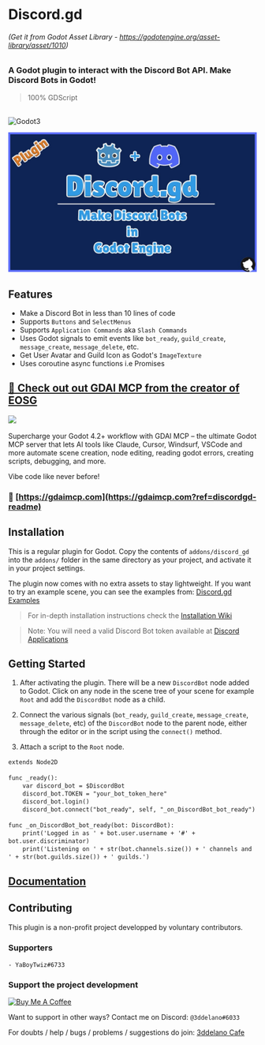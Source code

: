 Discord.gd
=========================================
###### (Get it from Godot Asset Library - https://godotengine.org/asset-library/asset/1010)


### A Godot plugin to interact with the Discord Bot API. Make Discord Bots in Godot!

> 100% GDScript

<br>
<img alt="Godot3" src="https://img.shields.io/badge/-Godot 3.x-478CBF?style=for-the-badge&logo=godotengine&logoWidth=20&logoColor=white" />

![Make Discord bots in Godot image](https://raw.githubusercontent.com/3ddelano/discord.gd/refs/heads/main/discord_gd_thumbnail.jpg)

Features
--------------

- Make a Discord Bot in less than 10 lines of code
- Supports `Buttons` and `SelectMenus`
- Supports `Application Commands` aka `Slash Commands`
- Uses Godot signals to emit events like `bot_ready`, `guild_create`, `message_create`, `message_delete`, etc.
- Get User Avatar and Guild Icon as Godot's `ImageTexture`
- Uses coroutine async functions i.e Promises


## [🚀 Check out out GDAI MCP from the creator of EOSG](https://gdaimcp.com?ref=discordgd-readme)
<a href="https://gdaimcp.com?ref=eosg-readme" target="_blank">
<img src="https://gdaimcp.com/images/og/gdai-mcp.png" width="400" />
</a>

Supercharge your Godot 4.2+ workflow with GDAI MCP – the ultimate Godot MCP server that lets AI tools like Claude, Cursor, Windsurf, VSCode and more automate scene creation, node editing, reading godot errors, creating scripts, debugging, and more.

Vibe code like never before!

### 🔗 **[https://gdaimcp.com](https://gdaimcp.com?ref=discordgd-readme)**


Installation
--------------

This is a regular plugin for Godot.
Copy the contents of `addons/discord_gd` into the `addons/` folder in the same directory as your project, and activate it in your project settings.

The plugin now comes with no extra assets to stay lightweight.
If you want to try an example scene, you can see the examples from: [Discord.gd Examples](https://github.com/3ddelano/discord_gd_examples)

> For in-depth installation instructions check the [Installation Wiki](https://3ddelano.github.io/discord.gd/installation)

> Note: You will need a valid Discord Bot token available at [Discord Applications](https://discord.com/developers/applications)


Getting Started
----------

1. After activating the plugin. There will be a new `DiscordBot` node added to Godot.
Click on any node in the scene tree of your scene for example `Root` and add the `DiscordBot` node as a child.

2. Connect the various signals (`bot_ready`, `guild_create`, `message_create`, `message_delete`, etc) of the `DiscordBot` node to the parent node, either through the editor or in the script using the `connect()` method.

3. Attach a script to the `Root` node.

```GDScript
extends Node2D

func _ready():
	var discord_bot = $DiscordBot
	discord_bot.TOKEN = "your_bot_token_here"
	discord_bot.login()
	discord_bot.connect("bot_ready", self, "_on_DiscordBot_bot_ready")

func _on_DiscordBot_bot_ready(bot: DiscordBot):
	print('Logged in as ' + bot.user.username + '#' + bot.user.discriminator)
	print('Listening on ' + str(bot.channels.size()) + ' channels and ' + str(bot.guilds.size()) + ' guilds.')

```

[Documentation](https://3ddelano.github.io/discord.gd)
----------


Contributing
-----------

This plugin is a non-profit project developped by voluntary contributors.

### Supporters

```
- YaBoyTwiz#6733
```

### Support the project development
<a href="https://www.buymeacoffee.com/3ddelano" target="_blank"><img height="41" width="174" src="https://cdn.buymeacoffee.com/buttons/v2/default-red.png" alt="Buy Me A Coffee" width="150" ></a>

Want to support in other ways? Contact me on Discord: `@3ddelano#6033`

For doubts / help / bugs / problems / suggestions do join: [3ddelano Cafe](https://discord.gg/FZY9TqW)
